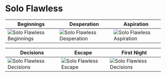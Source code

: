 # Solo Flawless

Beginnings | Desperation | Aspiration 
----------- | ----------- | -----------
![Solo Flawless Beginnings](https://gateway.pinata.cloud/ipfs/QmZXzqxCtEWY4b6v5L52b5FiBATSHFmvSHfo7ppQeX9izm) | ![Solo Flawless Desperation](https://gateway.pinata.cloud/ipfs/QmaJTwV4Nz48Gjz8BLrJZQswFmaPupsjUrTw8JZGbBBkz3) | ![Solo Flawless Aspiration](https://gateway.pinata.cloud/ipfs/Qmecms1yCuZ9xYeUP4ShZ7pvBN4QuUMD1uLx2rrwwLikyU)  

Decisions | Escape | First Night
-----------|------------ | -----------
![Solo Flawless Decisions](https://gateway.pinata.cloud/ipfs/QmaJaZj4BRJwRin3rf3s97XNhtdPHFmMzZ7BengnX6CvbB) | ![Solo Flawless Escape](https://gateway.pinata.cloud/ipfs/QmQkojZyNc3VbLDZNKCX2xYkKDqpfQZj9uMVGU39kb6QZF) | ![Solo Flawless Decisions](https://gateway.pinata.cloud/ipfs/QmQ27LJiCAJmaBzEZYzxR4Jn3mKgJDr3TH4qPeSkHBudA5)

